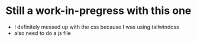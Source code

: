 # Still a work-in-pregress with this one
- I definitely messed up with the css because I was using tailwindcss 
- also need to do a js file 
